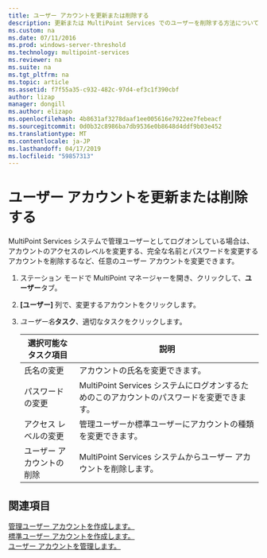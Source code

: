 ```yaml
---
title: ユーザー アカウントを更新または削除する
description: 更新または MultiPoint Services でのユーザーを削除する方法について説明します
ms.custom: na
ms.date: 07/11/2016
ms.prod: windows-server-threshold
ms.technology: multipoint-services
ms.reviewer: na
ms.suite: na
ms.tgt_pltfrm: na
ms.topic: article
ms.assetid: f7f55a35-c932-482c-97d4-ef3c1f390cbf
author: lizap
manager: dongill
ms.author: elizapo
ms.openlocfilehash: 4b8631af3278daaf1ee005616e7922ee7febeacf
ms.sourcegitcommit: 0d0b32c8986ba7db9536e0b8648d4ddf9b03e452
ms.translationtype: MT
ms.contentlocale: ja-JP
ms.lasthandoff: 04/17/2019
ms.locfileid: "59857313"
---
```

# <a name="update-or-delete-a-user-account"></a>ユーザー アカウントを更新または削除する
MultiPoint Services システムで管理ユーザーとしてログオンしている場合は、アカウントのアクセスのレベルを変更する、完全な名前とパスワードを変更するアカウントを削除するなど、任意のユーザー アカウントを変更できます。  
  
1.  ステーション モードで MultiPoint マネージャーを開き、クリックして、**ユーザー**タブ。  
  
2.  **[ユーザー]** 列で、変更するアカウントをクリックします。  
  
3.  *ユーザー名***タスク**、適切なタスクをクリックします。  
  
    |選択可能なタスク項目|説明|  
    |----------------------|---------------|  
    |氏名の変更|アカウントの氏名を変更できます。|  
    |パスワードの変更|MultiPoint Services システムにログオンするためのこのアカウントのパスワードを変更できます。|  
    |アクセス レベルの変更|管理ユーザーか標準ユーザーにアカウントの種類を変更できます。|  
    |ユーザー アカウントの削除|MultiPoint Services システムからユーザー アカウントを削除します。|  
  
## <a name="see-also"></a>関連項目  
[管理ユーザー アカウントを作成します。](Create-an-Administrative-User-Account.md)  
[標準ユーザー アカウントを作成します。](Create-a-Standard-User-Account.md)  
[ユーザー アカウントを管理します。](Manage-User-Accounts.md)
